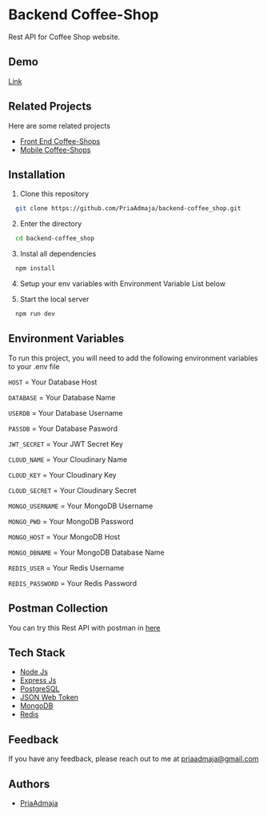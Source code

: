
# Backend Coffee-Shop

Rest API for Coffee Shop website.


## Demo

 [Link](https://backend-coffee-shop.vercel.app/)


## Related Projects

Here are some related projects

- [Front End Coffee-Shops](https://github.com/PriaAdmaja/client-coffee-shop-react)
- [Mobile Coffee-Shops](https://github.com/PriaAdmaja/mobile-coffee-shop)

## Installation

1. Clone this repository

```bash
  git clone https://github.com/PriaAdmaja/backend-coffee_shop.git
```
2. Enter the directory
```bash
  cd backend-coffee_shop
```
3. Instal all dependencies
```bash
  npm install
```
4. Setup your env variables with Environment Variable List below

6. Start the local server
```bash
  npm run dev
```
## Environment Variables

To run this project, you will need to add the following environment variables to your .env file

`HOST` = Your Database Host

`DATABASE` = Your Database Name

`USERDB` = Your Database Username

`PASSDB` = Your Database Pasword

`JWT_SECRET` = Your JWT Secret Key

`CLOUD_NAME` = Your Cloudinary Name

`CLOUD_KEY` = Your Cloudinary Key

`CLOUD_SECRET` = Your Cloudinary Secret

`MONGO_USERNAME` = Your MongoDB Username

`MONGO_PWD` = Your MongoDB Password

`MONGO_HOST` = Your MongoDB Host

`MONGO_DBNAME` = Your MongoDB Database Name

`REDIS_USER` = Your Redis Username

`REDIS_PASSWORD` = Your Redis Password


## Postman Collection

You can try this Rest API with postman in [here](https://elements.getpostman.com/redirect?entityId=23660749-247a04f3-95e7-48ec-b5e0-bdcba2f17e0f&entityType=collection)

## Tech Stack

- [Node Js](https://nodejs.org/) 
- [Express Js](https://expressjs.com/)
- [PostgreSQL](https://www.postgresql.org/)
- [JSON Web Token](https://jwt.io/)
- [MongoDB](https://www.mongodb.com/)
- [Redis](https://www.mongodb.com/)

## Feedback

If you have any feedback, please reach out to me at priaadmaja@gmail.com


## Authors

- [PriaAdmaja](https://github.com/PriaAdmaja)

